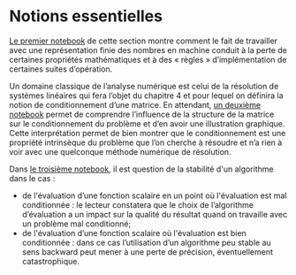 # Notions essentielles

[Le premier notebook](./error.ipynb) de cette section montre comment le fait de travailler avec une représentation finie des nombres en machine conduit à la perte de certaines propriétés mathématiques et à des « règles » d’implémentation de certaines suites d’opération.

Un domaine classique de l’analyse numérique est celui de la résolution de systèmes linéaires qui fera l’objet du chapitre 4 et pour lequel on définira la notion de conditionnement d’une matrice. En attendant, [un deuxième notebook](conditioning.ipynb) permet de comprendre l’influence de la structure de la matrice sur le conditionnement du problème et d’en avoir une illustration graphique. Cette interprétation permet de bien montrer que le conditionnement est une propriété intrinsèque du problème que l’on cherche à résoudre et n’a rien à voir avec une quelconque méthode numérique de résolution. 

Dans [le troisième notebook](stability.ipynb), il est question de la stabilité d'un algorithme dans le cas :
- de l'évaluation d’une fonction scalaire en un point où l'évaluation est mal conditionnée : le lecteur constatera que le choix de l’algorithme d’évaluation a un impact sur la qualité du résultat quand on travaille avec un problème mal conditionné;
- de l'évaluation d’une fonction scalaire où l'évaluation est bien conditionnée : dans ce cas l’utilisation d’un algorithme peu stable au sens backward peut mener à une perte de précision, éventuellement catastrophique.